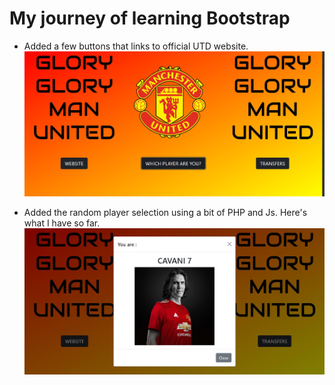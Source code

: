 # My journey of learning Bootstrap

- Added a few buttons that links to official UTD website.
![alt text](https://github.com/kerolzeeq/learning-bootstrap/blob/main/mainpage.JPG?raw=true)

- Added the random player selection using a bit of PHP and Js. Here's what I have so far.
![alt text](https://github.com/kerolzeeq/learning-bootstrap/blob/main/player.JPG?raw=true)
